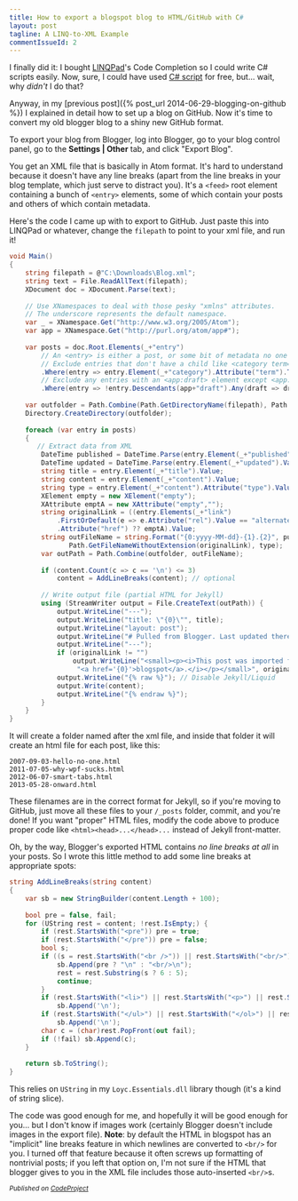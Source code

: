 ```yaml
---
title: How to export a blogspot blog to HTML/GitHub with C#
layout: post
tagline: A LINQ-to-XML Example
commentIssueId: 2
---
```

I finally did it: I bought [LINQPad](http://www.linqpad.net/)'s Code Completion so I could write C# scripts easily. Now, sure, I could have used [C# script](http://www.codeproject.com/Articles/694248/Sharpening-Notepadplusplus) for free, but... wait, why _didn't_ I do that?

Anyway, in my [previous post]({% post_url 2014-06-29-blogging-on-github %}) I explained in detail how to set up a blog on GitHub. Now it's time to convert my old blogger blog to a shiny new GitHub format.

To export your blog from Blogger, log into Blogger, go to your blog control panel, go to the __Settings | Other__ tab, and click "Export Blog".

You get an XML file that is basically in Atom format. It's hard to understand because it doesn't have any line breaks (apart from the line breaks in your blog template, which just serve to distract you). It's a `<feed>` root element containing a bunch of `<entry>` elements, some of which contain your posts and others of which contain metadata.

Here's the code I came up with to export to GitHub. Just paste this into LINQPad or whatever, change the `filepath` to point to your xml file, and run it!

~~~csharp
void Main()
{
	string filepath = @"C:\Downloads\Blog.xml";
	string text = File.ReadAllText(filepath);
	XDocument doc = XDocument.Parse(text);
	
	// Use XNamespaces to deal with those pesky "xmlns" attributes.
	// The underscore represents the default namespace.
	var _ = XNamespace.Get("http://www.w3.org/2005/Atom");
	var app = XNamespace.Get("http://purl.org/atom/app#");
	
	var posts = doc.Root.Elements(_+"entry")
		// An <entry> is either a post, or some bit of metadata no one cares about.
		// Exclude entries that don't have a child like <category term="...#post"/>
		.Where(entry => entry.Element(_+"category").Attribute("term").ToString().Contains("#post"))
		// Exclude any entries with an <app:draft> element except <app:draft>no</app:draft>
		.Where(entry => !entry.Descendants(app+"draft").Any(draft => draft.Value != "no"));
	
	var outfolder = Path.Combine(Path.GetDirectoryName(filepath), Path.GetFileNameWithoutExtension(filepath));
	Directory.CreateDirectory(outfolder);
	
	foreach (var entry in posts)
	{
	   // Extract data from XML
		DateTime published = DateTime.Parse(entry.Element(_+"published").Value);
		DateTime updated = DateTime.Parse(entry.Element(_+"updated").Value);
		string title = entry.Element(_+"title").Value;
		string content = entry.Element(_+"content").Value;
		string type = entry.Element(_+"content").Attribute("type").Value ?? "html";
		XElement empty = new XElement("empty");
		XAttribute emptA = new XAttribute("empty","");
		string originalLink = ((entry.Elements(_+"link")
			.FirstOrDefault(e => e.Attribute("rel").Value == "alternate") ?? empty)
			.Attribute("href") ?? emptA).Value;
		string outFileName = string.Format("{0:yyyy-MM-dd}-{1}.{2}", published,
		       Path.GetFileNameWithoutExtension(originalLink), type);
		var outPath = Path.Combine(outfolder, outFileName);
		
		if (content.Count(c => c == '\n') <= 3)
			content = AddLineBreaks(content); // optional
		
		// Write output file (partial HTML for Jekyll)
		using (StreamWriter output = File.CreateText(outPath)) {
			output.WriteLine("---");
			output.WriteLine("title: \"{0}\"", title);
			output.WriteLine("layout: post");
			output.WriteLine("# Pulled from Blogger. Last updated there on: {0:yyyy-MM-dd}", updated);
			output.WriteLine("---");
			if (originalLink != "")
				output.WriteLine("<small><p><i>This post was imported from "+
				 "<a href='{0}'>blogspot</a>.</i></p></small>", originalLink);
			output.WriteLine("{% raw %}"); // Disable Jekyll/Liquid
			output.Write(content);
			output.WriteLine("{% endraw %}");
		}
	}
}
~~~

It will create a folder named after the xml file, and inside that folder it will create an html file for each post, like this:

    2007-09-03-hello-no-one.html
    2011-07-05-why-wpf-sucks.html
    2012-06-07-smart-tabs.html
    2013-05-28-onward.html

These filenames are in the correct format for Jekyll, so if you're moving to GitHub, just move all these files to your `/_posts` folder, commit, and you're done! If you want "proper" HTML files, modify the code above to produce proper code like `<html><head>...</head>...` instead of Jekyll front-matter.

Oh, by the way, Blogger's exported HTML contains _no line breaks at all_ in your posts. So I wrote this little method to add some line breaks at appropriate spots:

~~~csharp
string AddLineBreaks(string content)
{
	var sb = new StringBuilder(content.Length + 100);
	
	bool pre = false, fail;
	for (UString rest = content; !rest.IsEmpty;) {
		if (rest.StartsWith("<pre")) pre = true;
		if (rest.StartsWith("</pre")) pre = false;
		bool s;
		if ((s = rest.StartsWith("<br />")) || rest.StartsWith("<br/>")) {
			sb.Append(pre ? "\n" : "<br/>\n");
			rest = rest.Substring(s ? 6 : 5);
			continue;
		}
		if (rest.StartsWith("<li>") || rest.StartsWith("<p>") || rest.StartsWith("<tr>") || rest.StartsWith("<pre>") || rest.StartsWith("<blockquote>") || rest.StartsWith("<img"))
			sb.Append('\n');
		if (rest.StartsWith("</ul>") || rest.StartsWith("</ol>") || rest.StartsWith("</blockquote>"))
			sb.Append('\n');
		char c = (char)rest.PopFront(out fail);
		if (!fail) sb.Append(c);
	}
	
	return sb.ToString();
}
~~~

This relies on `UString` in my `Loyc.Essentials.dll` library though (it's a kind of string slice).

The code was good enough for me, and hopefully it will be good enough for you... but I don't know if images work (certainly Blogger doesn't include images in the export file). __Note__: by default the HTML in blogspot has an "implicit" line breaks feature in which newlines are converted to `<br/>` for you. I turned off that feature because it often screws up formatting of nontrivial posts; if you left that option on, I'm not sure if the HTML that blogger gives to you in the XML file includes those auto-inserted `<br/>`s.

_<small>Published on <a href="http://www.codeproject.com/script/Articles/BlogArticleList.aspx?amid=3453924" rel="tag">CodeProject</a></small>_
